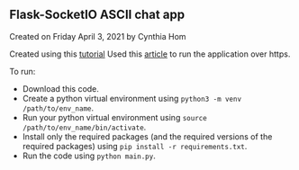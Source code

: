 ## Flask-SocketIO ASCII chat app
Created on Friday April 3, 2021 by Cynthia Hom

Created using this [tutorial](https://codeburst.io/building-your-first-chat-application-using-flask-in-7-minutes-f98de4adfa5d)
Used this [article](https://blog.miguelgrinberg.com/post/running-your-flask-application-over-https) to run the application over https.

To run: 
- Download this code.
- Create a python virtual environment using `python3 -m venv /path/to/env_name`.
- Run your python virtual environment using `source /path/to/env_name/bin/activate`.
- Install only the required packages (and the required versions of the required packages) using `pip install -r requirements.txt`.
- Run the code using `python main.py`.

